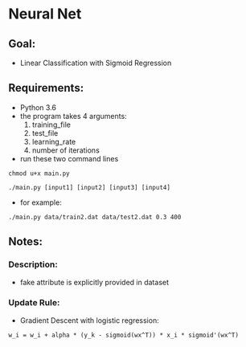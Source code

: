# Neural Net

## Goal:
- Linear Classification with Sigmoid Regression

## Requirements:
- Python 3.6
- the program takes 4 arguments: 
  1. training_file 
  2. test_file 
  3. learning_rate 
  4. number of iterations
- run these two command lines
~~~
chmod u+x main.py
~~~
~~~
./main.py [input1] [input2] [input3] [input4]
~~~
- for example:
~~~
./main.py data/train2.dat data/test2.dat 0.3 400
~~~




## Notes:
### Description:
- fake attribute is explicitly provided in dataset

### Update Rule:
- Gradient Descent with logistic regression:<br/>
~~~
w_i = w_i + alpha * (y_k - sigmoid(wx^T)) * x_i * sigmoid'(wx^T)
~~~
